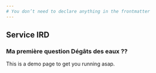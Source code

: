 ```yaml
---
# You don’t need to declare anything in the frontmatter
---
```


## Service IRD

### Ma première question Dégâts des eaux ??

This is a demo page to get you running asap.